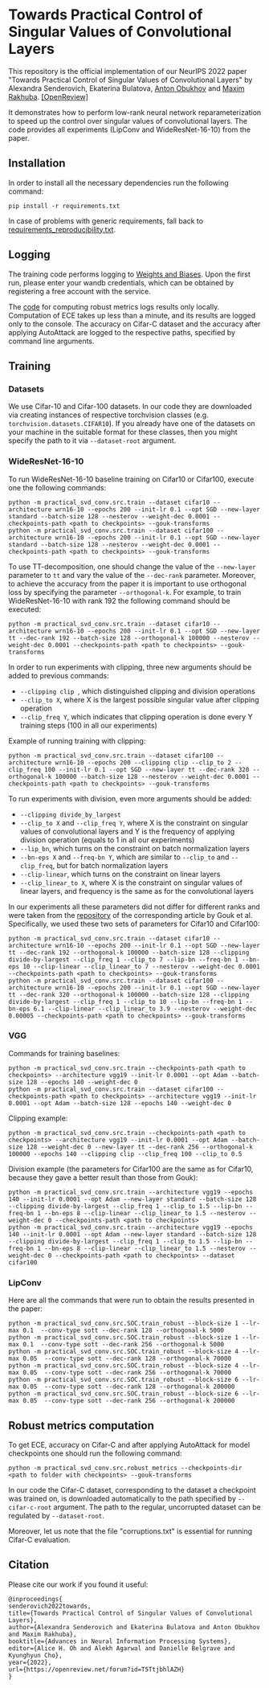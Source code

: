# Towards Practical Control of Singular Values of Convolutional Layers

This repository is the official implementation of our NeurIPS 2022 paper "Towards Practical Control of Singular Values of Convolutional Layers" by Alexandra Senderovich, Ekaterina Bulatova, [Anton Obukhov](https://www.obukhov.ai) and [Maxim Rakhuba](https://scholar.google.com/citations?user=-WOI9p8AAAAJ). [[OpenReview]](http://openreview.net/forum?id=T5TtjbhlAZH)

It demonstrates how to perform low-rank neural network reparameterization to speed up the control over singular values of convolutional layers. The code provides all experiments (LipConv and WideResNet-16-10) from the paper.

## Installation

In order to install all the necessary dependencies run the following command:

```
pip install -r requirements.txt
```

In case of problems with generic requirements, fall back to 
[requirements_reproducibility.txt](requirements_reproducibility.txt).

## Logging

The training code performs logging to [Weights and Biases](wandb.ai). Upon the first run, please enter your wandb credentials, which can be obtained by registering a free account 
with the service.

The [code](src/robust_metrics.py) for computing robust metrics logs results only locally. Computation of ECE takes up less than a minute, and its results are logged only to the console. The accuracy on Cifar-C dataset and the accuracy after applying AutoAttack are logged to the respective paths, specified by command line arguments.

## Training

### Datasets
We use Cifar-10 and Cifar-100 datasets. In our code they are downloaded via creating instances of respective torchvision classes (e.g. ```torchvision.datasets.CIFAR10```). If you already have one of the datasets on your machine in the suitable format for these classes, then you might specify the path to it via ```--dataset-root``` argument.

### WideResNet-16-10

To run WideResNet-16-10 baseline training on Cifar10 or Cifar100, execute one the following commands:

```shell
python -m practical_svd_conv.src.train --dataset cifar10 --architecture wrn16-10 --epochs 200 --init-lr 0.1 --opt SGD --new-layer standard --batch-size 128 --nesterov --weight-dec 0.0001 --checkpoints-path <path to checkpoints> --gouk-transforms
python -m practical_svd_conv.src.train --dataset cifar100 --architecture wrn16-10 --epochs 200 --init-lr 0.1 --opt SGD --new-layer standard --batch-size 128 --nesterov --weight-dec 0.0001 --checkpoints-path <path to checkpoints> --gouk-transforms
```

To use TT-decomposition, one should change the value of the ```--new-layer``` parameter to ```tt``` and vary the value of the ```--dec-rank``` parameter. Moreover, to achieve the accuracy from the paper it is important to use orthogonal loss by specifying the parameter ```--orthogonal-k```. For example, to train WideResNet-16-10 with rank 192 the following command should be executed:

```shell
python -m practical_svd_conv.src.train --dataset cifar10 --architecture wrn16-10 --epochs 200 --init-lr 0.1 --opt SGD --new-layer tt --dec-rank 192 --batch-size 128 --orthogonal-k 100000 --nesterov --weight-dec 0.0001 --checkpoints-path <path to checkpoints> --gouk-transforms
```

In order to run experiments with clipping, three new arguments should be added to previous commands:
* ```--clipping clip ```, which distinguished clipping and division operations
* ```--clip_to X```, where X is the largest possible singular value after clipping operation
* ```--clip_freq Y```, which indicates that clipping operation is done every Y training steps (100 in all our experiments)

Example of running training with clipping:

```shell
python -m practical_svd_conv.src.train --dataset cifar100 --architecture wrn16-10 --epochs 200 --clipping clip --clip_to 2 --clip_freq 100 --init-lr 0.1 --opt SGD --new-layer tt --dec-rank 320 --orthogonal-k 100000 --batch-size 128 --nesterov --weight-dec 0.0001 --checkpoints-path <path to checkpoints> --gouk-transforms
```

To run experiments with division, even more arguments should be added:
* ```--clipping divide_by_largest```
* ```--clip_to X``` and ```--clip_freq Y```, where X is the constraint on singular values of convolutional layers and Y is the frequency of applying division operation (equals to 1 in all our experiments)
* ```--lip_bn```, which turns on the constraint on batch normalization layers
* ```--bn-eps X``` and ```--freq-bn Y```, which are similar to ```--clip_to``` and ```--clip_freq```, but for batch normalization layers
* ```--clip-linear```, which turns on the constraint on linear layers 
* ```--clip_linear_to X```, where X is the constraint on singular values of linear layers, and frequency is the same as for the convolutional layers

In our experiments all these parameters did not differ for different ranks and were taken from the [repository](https://github.com/henrygouk/keras-lipschitz-networks) of the corresponding article by Gouk et al. Specifically, we used these two sets of parameters for Cifar10 and Cifar100:
```shell
python -m practical_svd_conv.src.train --dataset cifar10 --architecture wrn16-10 --epochs 200 --init-lr 0.1 --opt SGD --new-layer tt --dec-rank 192 --orthogonal-k 100000 --batch-size 128 --clipping divide-by-largest --clip_freq 1 --clip_to 7 --lip-bn --freq-bn 1 --bn-eps 10 --clip-linear --clip_linear_to 7 --nesterov --weight-dec 0.0001 --checkpoints-path <path to checkpoints> --gouk-transforms
python -m practical_svd_conv.src.train --dataset cifar100 --architecture wrn16-10 --epochs 200 --init-lr 0.1 --opt SGD --new-layer tt --dec-rank 320 --orthogonal-k 100000 --batch-size 128 --clipping divide-by-largest --clip_freq 1 --clip_to 10 --lip-bn --freq-bn 1 --bn-eps 6.1 --clip-linear --clip_linear_to 3.9 --nesterov --weight-dec 0.00005 --checkpoints-path <path to checkpoints> --gouk-transforms
```

### VGG
Commands for training baselines:
```shell
python -m practical_svd_conv.src.train --checkpoints-path <path to checkpoints> --architecture vgg19 --init-lr 0.0001 --opt Adam --batch-size 128 --epochs 140 --weight-dec 0
python -m practical_svd_conv.src.train --dataset cifar100 --checkpoints-path <path to checkpoints> --architecture vgg19 --init-lr 0.0001 --opt Adam --batch-size 128 --epochs 140 --weight-dec 0
```

Clipping example:
```shell
python -m practical_svd_conv.src.train --checkpoints-path <path to checkpoints> --architecture vgg19 --init-lr 0.0001 --opt Adam --batch-size 128 --weight-dec 0 --new-layer tt --dec-rank 256 --orthogonal-k 100000 --epochs 140 --clipping clip --clip_freq 100 --clip_to 0.5
```

Division example (the parameters for Cifar100 are the same as for Cifar10, because they gave a better result than those from Gouk):
```shell
python -m practical_svd_conv.src.train --architecture vgg19 --epochs 140 --init-lr 0.0001 --opt Adam --new-layer standard --batch-size 128 --clipping divide-by-largest --clip_freq 1 --clip_to 1.5 --lip-bn --freq-bn 1 --bn-eps 8 --clip-linear --clip_linear_to 1.5 --nesterov --weight-dec 0 --checkpoints-path <path to checkpoints>
python -m practical_svd_conv.src.train --architecture vgg19 --epochs 140 --init-lr 0.0001 --opt Adam --new-layer standard --batch-size 128 --clipping divide-by-largest --clip_freq 1 --clip_to 1.5 --lip-bn --freq-bn 1 --bn-eps 8 --clip-linear --clip_linear_to 1.5 --nesterov --weight-dec 0 --checkpoints-path <path to checkpoints> --dataset cifar100
```

### LipConv
Here are all the commands that were run to obtain the results presented in the paper:
```shell
python -m practical_svd_conv.src.SOC.train_robust --block-size 1 --lr-max 0.1  --conv-type sott --dec-rank 128 --orthogonal-k 5000
python -m practical_svd_conv.src.SOC.train_robust --block-size 1 --lr-max 0.1  --conv-type sott --dec-rank 256 --orthogonal-k 5000
python -m practical_svd_conv.src.SOC.train_robust --block-size 4 --lr-max 0.05  --conv-type sott --dec-rank 128 --orthogonal-k 70000
python -m practical_svd_conv.src.SOC.train_robust --block-size 4 --lr-max 0.05  --conv-type sott --dec-rank 256 --orthogonal-k 70000
python -m practical_svd_conv.src.SOC.train_robust --block-size 6 --lr-max 0.05  --conv-type sott --dec-rank 128 --orthogonal-k 200000
python -m practical_svd_conv.src.SOC.train_robust --block-size 6 --lr-max 0.05  --conv-type sott --dec-rank 256 --orthogonal-k 200000
```

## Robust metrics computation
To get ECE, accuracy on Cifar-C and after applying AutoAttack for model checkpoints one should run the following command:
```shell
python -m practical_svd_conv.src.robust_metrics --checkpoints-dir <path to folder with checkpoints> --gouk-transforms
```

In our code the Cifar-C dataset, corresponding to the dataset a checkpoint was trained on, is downloaded automatically to the path specified by ```--cifar-c-root``` argument. The path to the regular, uncorrupted dataset can be regulated by ```--dataset-root```.

Moreover, let us note that the file "corruptions.txt" is essential for running Cifar-C evaluation.

## Citation

Please cite our work if you found it useful:

```
@inproceedings{
senderovich2022towards,
title={Towards Practical Control of Singular Values of Convolutional Layers},
author={Alexandra Senderovich and Ekaterina Bulatova and Anton Obukhov and Maxim Rakhuba},
booktitle={Advances in Neural Information Processing Systems},
editor={Alice H. Oh and Alekh Agarwal and Danielle Belgrave and Kyunghyun Cho},
year={2022},
url={https://openreview.net/forum?id=T5TtjbhlAZH}
}
```